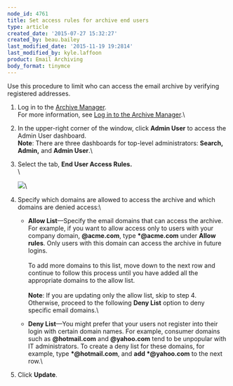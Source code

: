```yaml
---
node_id: 4761
title: Set access rules for archive end users
type: article
created_date: '2015-07-27 15:32:27'
created_by: beau.bailey
last_modified_date: '2015-11-19 19:2814'
last_modified_by: kyle.laffoon
product: Email Archiving
body_format: tinymce
---
```


Use this procedure to limit who can access the email archive by
verifying registered addresses.

1.  Log in to the [Archive
    Manager](https://cp.rackspace.com/Login.aspx?ReturnUrl=%2f).\
     For more information, see [Log in to the Archive
    Manager](http://rackspace.com/knowledge_center/article/log-in-to-the-archive-manager).\
      
2.  In the upper-right corner of the window, click **Admin User** to
    access the Admin User dashboard. \
     **Note**: There are three dashboards for top-level
    administrators:  **Search, Admin,** and **Admin User**.\
      
3.  Select the tab, **End User Access Rules.**\
     \

    ![](/knowledge_center/sites/default/files/field/image/Screen%20Shot%202015-08-27%20at%2011.34.43%20AM.png)\
      
4.  Specify which domains are allowed to access the archive and which
    domains are denied access:\
      
    -   **Allow List**&mdash;Specify the email domains that can access the
        archive. For example,  if you want to allow access only to users
        with your company domain, **@acme.com**, type **\*@acme.com**
        under **Allow rules**. Only users with this domain can access
        the archive in future logins. \
         \
         To add more domains to this list, move down to the next row and
        continue to follow this process until you have added all the
        appropriate domains to the allow list. \
         \
         **Note**:  If you are updating only the allow list, skip
        to step 4.  Otherwise, proceed to the following **Deny
        List** option to deny specific email domains.\
          
    -   **Deny List**&mdash;You might prefer that your users not register into
        their login with certain domain names. For example, consumer
        domains such as **@hotmail.com** and **@yahoo.com** tend to be
        unpopular with IT administrators. To create a deny list for
        these domains, for example, type **\*@hotmail.com**, and **add
        \*@yahoo.com** to the next row.\
          

5.  Click **Update**.


